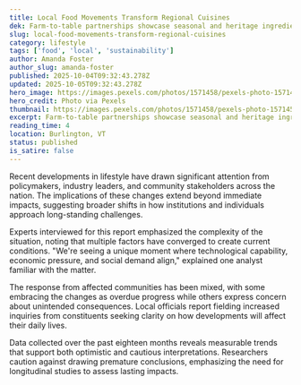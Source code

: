 ```yaml
---
title: Local Food Movements Transform Regional Cuisines
dek: Farm-to-table partnerships showcase seasonal and heritage ingredients
slug: local-food-movements-transform-regional-cuisines
category: lifestyle
tags: ['food', 'local', 'sustainability']
author: Amanda Foster
author_slug: amanda-foster
published: 2025-10-04T09:32:43.278Z
updated: 2025-10-05T09:32:43.278Z
hero_image: https://images.pexels.com/photos/1571458/pexels-photo-1571458.jpeg?auto=compress&cs=tinysrgb&w=1200
hero_credit: Photo via Pexels
thumbnail: https://images.pexels.com/photos/1571458/pexels-photo-1571458.jpeg?auto=compress&cs=tinysrgb&w=400
excerpt: Farm-to-table partnerships showcase seasonal and heritage ingredients
reading_time: 4
location: Burlington, VT
status: published
is_satire: false
---
```


Recent developments in lifestyle have drawn significant attention from policymakers, industry leaders, and community stakeholders across the nation. The implications of these changes extend beyond immediate impacts, suggesting broader shifts in how institutions and individuals approach long-standing challenges.

Experts interviewed for this report emphasized the complexity of the situation, noting that multiple factors have converged to create current conditions. "We're seeing a unique moment where technological capability, economic pressure, and social demand align," explained one analyst familiar with the matter.

The response from affected communities has been mixed, with some embracing the changes as overdue progress while others express concern about unintended consequences. Local officials report fielding increased inquiries from constituents seeking clarity on how developments will affect their daily lives.

Data collected over the past eighteen months reveals measurable trends that support both optimistic and cautious interpretations. Researchers caution against drawing premature conclusions, emphasizing the need for longitudinal studies to assess lasting impacts.